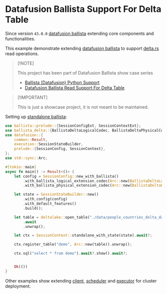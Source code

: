 # Datafusion Ballista Support For Delta Table

Since version `43.0.0` [datafusion ballista](https://github.com/apache/datafusion-ballista) extending core components and functionalities.

This example demonstrate extending [datafusion ballista](https://github.com/apache/datafusion-ballista) to support [delta.rs](https://delta-io.github.io/delta-rs/) read operations.

>
> [!NOTE]
>
> This project has been part of Datafusion Ballista show case series
>
> - [Ballista (Datafusion) Python Support](https://github.com/milenkovicm/ballista_python)
> - [Datafusion Ballista Read Support For Delta Table](https://github.com/milenkovicm/ballista_delta)
>

>
> [!IMPORTANT]
>
> This is just a showcase project, it is not meant to be maintained.
>

Setting up [standalone ballista](examples/standalone.rs):

```rust
use ballista::prelude::{SessionConfigExt, SessionContextExt};
use ballista_delta::{BallistaDeltaLogicalCodec, BallistaDeltaPhysicalCodec};
use datafusion::{
    common::Result,
    execution::SessionStateBuilder,
    prelude::{SessionConfig, SessionContext},
};
use std::sync::Arc;

#[tokio::main]
async fn main() -> Result<()> {
    let config = SessionConfig::new_with_ballista()
        .with_ballista_logical_extension_codec(Arc::new(BallistaDeltaLogicalCodec::default()))
        .with_ballista_physical_extension_codec(Arc::new(BallistaDeltaPhysicalCodec::default()));

    let state = SessionStateBuilder::new()
        .with_config(config)
        .with_default_features()
        .build();

    let table = deltalake::open_table("./data/people_countries_delta_dask")
        .await
        .unwrap();

    let ctx = SessionContext::standalone_with_state(state).await?;

    ctx.register_table("demo", Arc::new(table)).unwrap();

    ctx.sql("select * from demo").await?.show().await?;


    Ok(())
}
```

Other examples show extending [client](examples/cluster_client.rs), [scheduler](examples/cluster_scheduler.rs)
and [executor](examples/cluster_executor.rs) for cluster deployment.
